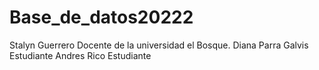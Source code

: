 # Base_de_datos20222
Stalyn Guerrero 
Docente de la universidad el Bosque. 
Diana Parra Galvis
Estudiante
Andres Rico
Estudiante
